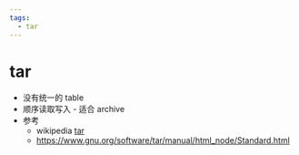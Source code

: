 ```yaml
---
tags:
  - tar
---
```


# tar

- 没有统一的 table
- 顺序读取写入 - 适合 archive
- 参考
  - wikipedia [tar](<https://en.wikipedia.org/wiki/Tar_(computing)>)
  - https://www.gnu.org/software/tar/manual/html_node/Standard.html
